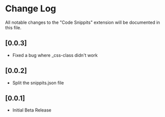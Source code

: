 # Change Log
All notable changes to the "Code Snippits" extension will be documented in this file.

## [0.0.3]
- Fixed a bug where _css-class didn't work

## [0.0.2]
- Split the snippits.json file

## [0.0.1]
- Initial Beta Release
